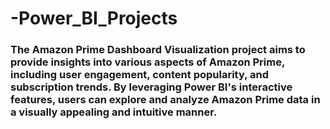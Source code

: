 # -Power_BI_Projects
### The Amazon Prime Dashboard Visualization project aims to provide insights into various aspects of Amazon Prime, including user engagement, content popularity, and subscription trends. By leveraging Power BI's interactive features, users can explore and analyze Amazon Prime data in a visually appealing and intuitive manner. 
